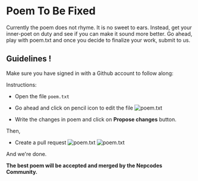 # Poem To Be Fixed

Currently the poem does not rhyme. It is no sweet to ears. Instead, get your inner-poet on duty and see if you can make it sound more better.
Go ahead, play with poem.txt and once you decide to finalize your work, submit to us.

## Guidelines !
Make sure you have signed in with a Github account to follow along:

Instructions:
  - Open the file `poem.txt`
  
  - Go ahead and click on pencil icon to edit the file
  ![poem.txt](https://i.imgur.com/a8N73Hz.png "File")

  - Write the changes in poem and click on **Propose changes** button.
  
  Then,
  
  - Create a pull request
  ![poem.txt](https://i.imgur.com/BpbxNDy.png "File")
  ![poem.txt](https://i.imgur.com/oMZAv0d.png "File")


And we're done.

**The best poem will be accepted and merged by the Nepcodes Community.**
